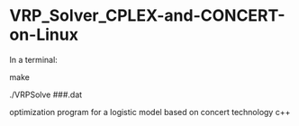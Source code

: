 # VRP_Solver_CPLEX-and-CONCERT-on-Linux
In a terminal:

make

./VRPSolve ###.dat

optimization program for a logistic model based on concert technology c++

